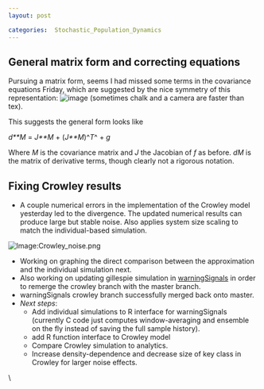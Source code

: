 ```yaml
---
layout: post

categories:  Stochastic_Population_Dynamics
---
```






 





General matrix form and correcting equations
--------------------------------------------

Pursuing a matrix form, seems I had missed some terms in the covariance
equations Friday, which are suggested by the nice symmetry of this
representation:
![image](http://openwetware.org/images/thumb/5/55/Eqns.jpg/800px-Eqns.jpg)
(sometimes chalk and a camera are faster than tex).

This suggests the general form looks like

*d**M* = *J**M* + (*J**M*)^*T*^ + *g*

Where *M* is the covariance matrix and *J* the Jacobian of *f* as
before. *dM* is the matrix of derivative terms, though clearly not a
rigorous notation.

Fixing Crowley results
----------------------

-   A couple numerical errors in the implementation of the Crowley model
    yesterday led to the divergence. The updated numerical results can
    produce large but stable noise. Also applies system size scaling to
    match the individual-based simulation.

![Image:Crowley\_noise.png](http://openwetware.org/images/d/d5/Crowley_noise.png)

-   Working on graphing the direct comparison between the approximation
    and the individual simulation next.
-   Also working on updating gillespie simulation in
    [warningSignals](http://github.com/cboettig/warningSignals "http://github.com/cboettig/warningSignals")
    in order to remerge the crowley branch with the master branch.
-   warningSignals crowley branch successfully merged back onto master.
-   *Next steps*:
    -   Add individual simulations to R interface for warningSignals
        (currently C code just computes window-averaging and ensemble on
        the fly instead of saving the full sample history).
    -   add R function interface to Crowley model
    -   Compare Crowley simulation to analytics.
    -   Increase density-dependence and decrease size of key class in
        Crowley for larger noise effects.

\

